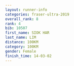 ```yaml
---
layout: runner-info 
categories: fraser-ultra-2019 
overall_rank: 8
rank: 4
bib: 10507
first_name: SIOK HAR
last_name: LIM
distance: 100KM
category: 100KM
gender: Female
finish_time: 14-03-02
---
```

